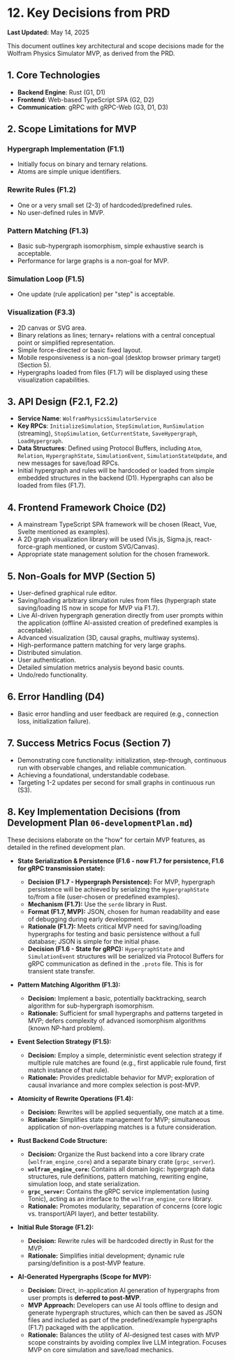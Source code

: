 # 12. Key Decisions from PRD

**Last Updated:** May 14, 2025

This document outlines key architectural and scope decisions made for the Wolfram Physics Simulator MVP, as derived from the PRD.

## 1. Core Technologies

-   **Backend Engine**: Rust (G1, D1)
-   **Frontend**: Web-based TypeScript SPA (G2, D2)
-   **Communication**: gRPC with gRPC-Web (G3, D1, D3)

## 2. Scope Limitations for MVP

### Hypergraph Implementation (F1.1)
-   Initially focus on binary and ternary relations.
-   Atoms are simple unique identifiers.

### Rewrite Rules (F1.2)
-   One or a very small set (2-3) of hardcoded/predefined rules.
-   No user-defined rules in MVP.

### Pattern Matching (F1.3)
-   Basic sub-hypergraph isomorphism, simple exhaustive search is acceptable.
-   Performance for large graphs is a non-goal for MVP.

### Simulation Loop (F1.5)
-   One update (rule application) per "step" is acceptable.

### Visualization (F3.3)
-   2D canvas or SVG area.
-   Binary relations as lines; ternary+ relations with a central conceptual point or simplified representation.
-   Simple force-directed or basic fixed layout.
-   Mobile responsiveness is a non-goal (desktop browser primary target) (Section 5).
-   Hypergraphs loaded from files (F1.7) will be displayed using these visualization capabilities.

## 3. API Design (F2.1, F2.2)

-   **Service Name**: `WolframPhysicsSimulatorService`
-   **Key RPCs**: `InitializeSimulation`, `StepSimulation`, `RunSimulation` (streaming), `StopSimulation`, `GetCurrentState`, `SaveHypergraph`, `LoadHypergraph`.
-   **Data Structures**: Defined using Protocol Buffers, including `Atom`, `Relation`, `HypergraphState`, `SimulationEvent`, `SimulationStateUpdate`, and new messages for save/load RPCs.
-   Initial hypergraph and rules will be hardcoded or loaded from simple embedded structures in the backend (D1). Hypergraphs can also be loaded from files (F1.7).

## 4. Frontend Framework Choice (D2)

-   A mainstream TypeScript SPA framework will be chosen (React, Vue, Svelte mentioned as examples).
-   A 2D graph visualization library will be used (Vis.js, Sigma.js, react-force-graph mentioned, or custom SVG/Canvas).
-   Appropriate state management solution for the chosen framework.

## 5. Non-Goals for MVP (Section 5)

-   User-defined graphical rule editor.
-   Saving/loading arbitrary simulation rules from files (hypergraph state saving/loading IS now in scope for MVP via F1.7).
-   Live AI-driven hypergraph generation directly from user prompts within the application (offline AI-assisted creation of predefined examples is acceptable).
-   Advanced visualization (3D, causal graphs, multiway systems).
-   High-performance pattern matching for very large graphs.
-   Distributed simulation.
-   User authentication.
-   Detailed simulation metrics analysis beyond basic counts.
-   Undo/redo functionality.

## 6. Error Handling (D4)

-   Basic error handling and user feedback are required (e.g., connection loss, initialization failure).

## 7. Success Metrics Focus (Section 7)

-   Demonstrating core functionality: initialization, step-through, continuous run with observable changes, and reliable communication.
-   Achieving a foundational, understandable codebase.
-   Targeting 1-2 updates per second for small graphs in continuous run (S3).

## 8. Key Implementation Decisions (from Development Plan `06-developmentPlan.md`)

These decisions elaborate on the "how" for certain MVP features, as detailed in the refined development plan.

*   **State Serialization & Persistence (F1.6 - now F1.7 for persistence, F1.6 for gRPC transmission state):**
    *   **Decision (F1.7 - Hypergraph Persistence):** For MVP, hypergraph persistence will be achieved by serializing the `HypergraphState` to/from a file (user-chosen or predefined examples).
    *   **Mechanism (F1.7):** Use the `serde` library in Rust.
    *   **Format (F1.7, MVP):** JSON, chosen for human readability and ease of debugging during early development.
    *   **Rationale (F1.7):** Meets critical MVP need for saving/loading hypergraphs for testing and basic persistence without a full database; JSON is simple for the initial phase.
    *   **Decision (F1.6 - State for gRPC):** `HypergraphState` and `SimulationEvent` structures will be serialized via Protocol Buffers for gRPC communication as defined in the `.proto` file. This is for transient state transfer.

*   **Pattern Matching Algorithm (F1.3):**
    *   **Decision:** Implement a basic, potentially backtracking, search algorithm for sub-hypergraph isomorphism.
    *   **Rationale:** Sufficient for small hypergraphs and patterns targeted in MVP; defers complexity of advanced isomorphism algorithms (known NP-hard problem).

*   **Event Selection Strategy (F1.5):**
    *   **Decision:** Employ a simple, deterministic event selection strategy if multiple rule matches are found (e.g., first applicable rule found, first match instance of that rule).
    *   **Rationale:** Provides predictable behavior for MVP; exploration of causal invariance and more complex selection is post-MVP.

*   **Atomicity of Rewrite Operations (F1.4):**
    *   **Decision:** Rewrites will be applied sequentially, one match at a time.
    *   **Rationale:** Simplifies state management for MVP; simultaneous application of non-overlapping matches is a future consideration.

*   **Rust Backend Code Structure:**
    *   **Decision:** Organize the Rust backend into a core library crate (`wolfram_engine_core`) and a separate binary crate (`grpc_server`).
    *   **`wolfram_engine_core`:** Contains all domain logic: hypergraph data structures, rule definitions, pattern matching, rewriting engine, simulation loop, and state serialization.
    *   **`grpc_server`:** Contains the gRPC service implementation (using Tonic), acting as an interface to the `wolfram_engine_core` library.
    *   **Rationale:** Promotes modularity, separation of concerns (core logic vs. transport/API layer), and better testability.

*   **Initial Rule Storage (F1.2):**
    *   **Decision:** Rewrite rules will be hardcoded directly in Rust for the MVP.
    *   **Rationale:** Simplifies initial development; dynamic rule parsing/definition is a post-MVP feature.

*   **AI-Generated Hypergraphs (Scope for MVP):**
    *   **Decision:** Direct, in-application AI generation of hypergraphs from user prompts is **deferred to post-MVP**.
    *   **MVP Approach:** Developers can use AI tools offline to design and generate hypergraph structures, which can then be saved as JSON files and included as part of the predefined/example hypergraphs (F1.7) packaged with the application.
    *   **Rationale:** Balances the utility of AI-designed test cases with MVP scope constraints by avoiding complex live LLM integration. Focuses MVP on core simulation and save/load mechanics.
